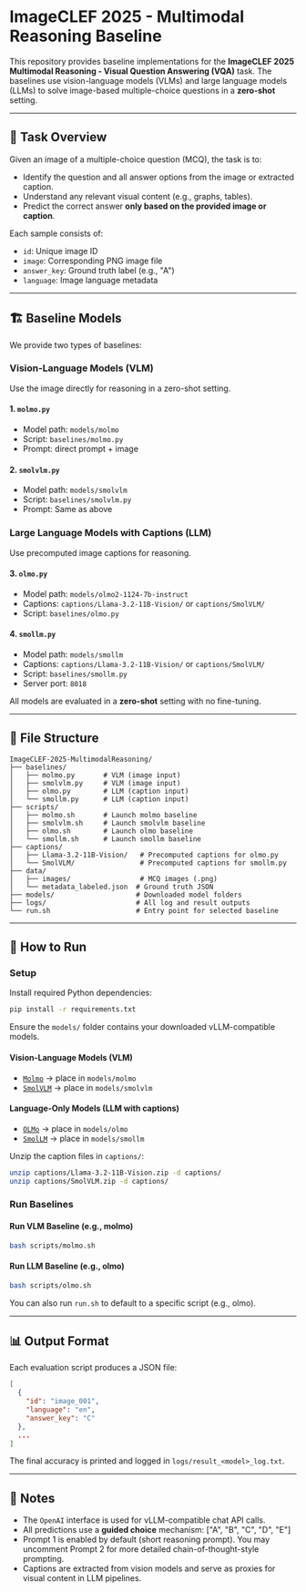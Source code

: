 # ImageCLEF 2025 - Multimodal Reasoning Baseline

This repository provides baseline implementations for the **ImageCLEF 2025 Multimodal Reasoning - Visual Question Answering (VQA)** task. The baselines use vision-language models (VLMs) and large language models (LLMs) to solve image-based multiple-choice questions in a **zero-shot** setting.

---

## 📘 Task Overview

Given an image of a multiple-choice question (MCQ), the task is to:

- Identify the question and all answer options from the image or extracted caption.
- Understand any relevant visual content (e.g., graphs, tables).
- Predict the correct answer **only based on the provided image or caption**.

Each sample consists of:

- `id`: Unique image ID
- `image`: Corresponding PNG image file
- `answer_key`: Ground truth label (e.g., "A")
- `language`: Image language metadata

---

## 🏗️ Baseline Models

We provide two types of baselines:

### Vision-Language Models (VLM)

Use the image directly for reasoning in a zero-shot setting.

#### 1. `molmo.py`

- Model path: `models/molmo`
- Script: `baselines/molmo.py`
- Prompt: direct prompt + image

#### 2. `smolvlm.py`

- Model path: `models/smolvlm`
- Script: `baselines/smolvlm.py`
- Prompt: Same as above

### Large Language Models with Captions (LLM)

Use precomputed image captions for reasoning.

#### 3. `olmo.py`

- Model path: `models/olmo2-1124-7b-instruct`
- Captions: `captions/Llama-3.2-11B-Vision/` or `captions/SmolVLM/`
- Script: `baselines/olmo.py`

#### 4. `smollm.py`

- Model path: `models/smollm`
- Captions: `captions/Llama-3.2-11B-Vision/` or `captions/SmolVLM/`
- Script: `baselines/smollm.py`
- Server port: `8018`

All models are evaluated in a **zero-shot** setting with no fine-tuning.

---

## 📁 File Structure

```
ImageCLEF-2025-MultimodalReasoning/
├── baselines/
│   ├── molmo.py       # VLM (image input)
│   ├── smolvlm.py     # VLM (image input)
│   ├── olmo.py        # LLM (caption input)
│   └── smollm.py      # LLM (caption input)
├── scripts/
│   ├── molmo.sh       # Launch molmo baseline
│   ├── smolvlm.sh     # Launch smolvlm baseline
│   ├── olmo.sh        # Launch olmo baseline
│   └── smollm.sh      # Launch smollm baseline
├── captions/
│   ├── Llama-3.2-11B-Vision/   # Precomputed captions for olmo.py
│   └── SmolVLM/                # Precomputed captions for smollm.py
├── data/
│   ├── images/                 # MCQ images (.png)
│   └── metadata_labeled.json  # Ground truth JSON
├── models/                    # Downloaded model folders
├── logs/                      # All log and result outputs
└── run.sh                     # Entry point for selected baseline
```

---

## 🚀 How to Run

### Setup

Install required Python dependencies:

```bash
pip install -r requirements.txt
```

Ensure the `models/` folder contains your downloaded vLLM-compatible models.

#### Vision-Language Models (VLM)

- [`Molmo`](https://huggingface.co/allenai/Molmo-7B-O-0924) → place in `models/molmo`
- [`SmolVLM`](https://huggingface.co/HuggingFaceTB/SmolVLM-Instruct) → place in `models/smolvlm`

#### Language-Only Models (LLM with captions)

- [`OLMo`](https://huggingface.co/allenai/OLMo-2-1124-7B-Instruct) → place in `models/olmo`
- [`SmolLM`](https://huggingface.co/HuggingFaceTB/SmolLM2-1.7B-Instruct) → place in `models/smollm`

Unzip the caption files in `captions/`:

```bash
unzip captions/Llama-3.2-11B-Vision.zip -d captions/
unzip captions/SmolVLM.zip -d captions/
```

### Run Baselines

#### Run VLM Baseline (e.g., molmo)

```bash
bash scripts/molmo.sh
```

#### Run LLM Baseline (e.g., olmo)

```bash
bash scripts/olmo.sh
```

You can also run `run.sh` to default to a specific script (e.g., olmo).

---

## 📊 Output Format

Each evaluation script produces a JSON file:

```json
[
  {
    "id": "image_001",
    "language": "en",
    "answer_key": "C"
  },
  ...
]
```

The final accuracy is printed and logged in `logs/result_<model>_log.txt`.

---

## 📝 Notes

- The `OpenAI` interface is used for vLLM-compatible chat API calls.
- All predictions use a **guided choice** mechanism: ["A", "B", "C", "D", "E"]
- Prompt 1 is enabled by default (short reasoning prompt). You may uncomment Prompt 2 for more detailed chain-of-thought-style prompting.
- Captions are extracted from vision models and serve as proxies for visual content in LLM pipelines.
